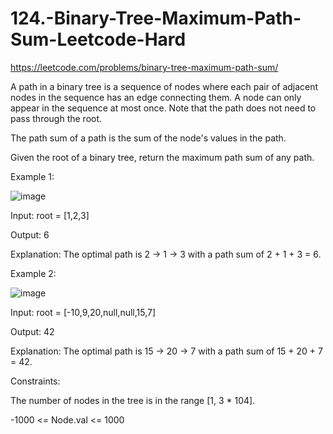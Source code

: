 # 124.-Binary-Tree-Maximum-Path-Sum-Leetcode-Hard


https://leetcode.com/problems/binary-tree-maximum-path-sum/

A path in a binary tree is a sequence of nodes where each pair of adjacent nodes in the sequence has an edge connecting them. A node can only appear in the sequence at most once. Note that the path does not need to pass through the root.


The path sum of a path is the sum of the node's values in the path.



Given the root of a binary tree, return the maximum path sum of any path.

 

Example 1:

![image](https://user-images.githubusercontent.com/63790684/127045270-e1bda611-3ed0-426b-abf9-dae948ac4915.png)


Input: root = [1,2,3]



Output: 6



Explanation: The optimal path is 2 -> 1 -> 3 with a path sum of 2 + 1 + 3 = 6.



Example 2:

![image](https://user-images.githubusercontent.com/63790684/127045295-cebf2903-fbd2-413b-9ffa-059a2b24cdc5.png)


Input: root = [-10,9,20,null,null,15,7]



Output: 42



Explanation: The optimal path is 15 -> 20 -> 7 with a path sum of 15 + 20 + 7 = 42.
 

Constraints:



The number of nodes in the tree is in the range [1, 3 * 104].


-1000 <= Node.val <= 1000
